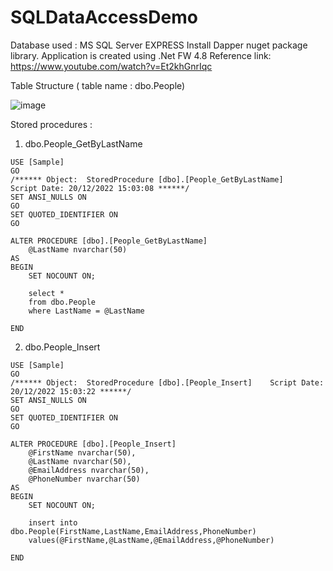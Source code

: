 # SQLDataAccessDemo

Database used : MS SQL Server EXPRESS
Install Dapper nuget package library.
Application is created using .Net FW 4.8
Reference link: https://www.youtube.com/watch?v=Et2khGnrIqc

Table Structure ( table name : dbo.People)

![image](https://user-images.githubusercontent.com/32676744/208697575-2641dda9-ed5c-455d-a1ff-2907c2d14862.png)



Stored procedures :
1. dbo.People_GetByLastName
```
USE [Sample]
GO
/****** Object:  StoredProcedure [dbo].[People_GetByLastName]    Script Date: 20/12/2022 15:03:08 ******/
SET ANSI_NULLS ON
GO
SET QUOTED_IDENTIFIER ON
GO

ALTER PROCEDURE [dbo].[People_GetByLastName]
	@LastName nvarchar(50)
AS
BEGIN
	SET NOCOUNT ON;

    select *
	from dbo.People
	where LastName = @LastName

END

```

2. dbo.People_Insert

```
USE [Sample]
GO
/****** Object:  StoredProcedure [dbo].[People_Insert]    Script Date: 20/12/2022 15:03:22 ******/
SET ANSI_NULLS ON
GO
SET QUOTED_IDENTIFIER ON
GO

ALTER PROCEDURE [dbo].[People_Insert]
	@FirstName nvarchar(50),
	@LastName nvarchar(50),
	@EmailAddress nvarchar(50),
	@PhoneNumber nvarchar(50)
AS
BEGIN
	SET NOCOUNT ON;

    insert into dbo.People(FirstName,LastName,EmailAddress,PhoneNumber)
	values(@FirstName,@LastName,@EmailAddress,@PhoneNumber)

END

```
